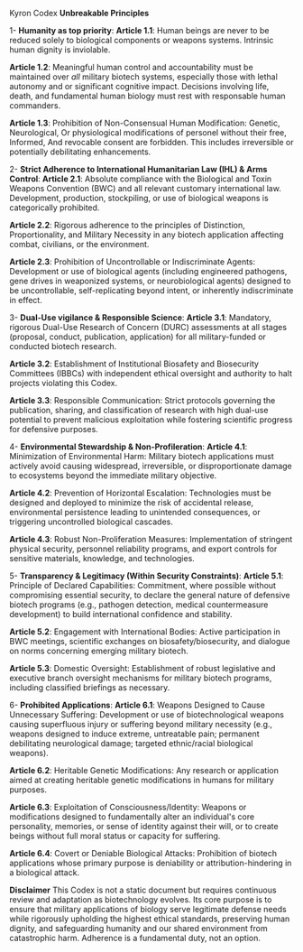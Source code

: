 Kyron Codex 
**Unbreakable Principles**

1- **Humanity as top priority**:
**Article 1.1**: Human beings are never to be reduced solely to biological components or weapons systems. Intrinsic human dignity is inviolable.

**Article 1.2**: Meaningful human control and accountability must be maintained over *all* military biotech systems, especially those with lethal autonomy and or significant cognitive impact. Decisions involving life, death, and fundamental human biology must rest with responsable human commanders.

**Article 1.3**: Prohibition of Non-Consensual Human Modification: Genetic, Neurological, Or physiological modifications of personel without their free, Informed, And revocable consent are forbidden. This includes irreversible or potentially debilitating enhancements.

2- **Strict Adherence to International Humanitarian Law (IHL) & Arms Control**:
**Article 2.1**: Absolute compliance with the Biological and Toxin Weapons Convention (BWC) and all relevant customary international law. Development, production, stockpiling, or use of biological weapons is categorically prohibited.

**Article 2.2**: Rigorous adherence to the principles of Distinction, Proportionality, and Military Necessity in any biotech application affecting combat, civilians, or the environment.

**Article 2.3**: Prohibition of Uncontrollable or Indiscriminate Agents: Development or use of biological agents (including engineered pathogens, gene drives in weaponized systems, or neurobiological agents) designed to be uncontrollable, self-replicating beyond intent, or inherently indiscriminate in effect.

3- **Dual-Use vigilance & Responsible Science**:
**Article 3.1**: Mandatory, rigorous Dual-Use Research of Concern (DURC) assessments at all stages (proposal, conduct, publication, application) for all military-funded or conducted biotech research.

**Article 3.2**: Establishment of Institutional Biosafety and Biosecurity Committees (IBBCs) with independent ethical oversight and authority to halt projects violating this Codex.

**Article 3.3**: Responsible Communication: Strict protocols governing the publication, sharing, and classification of research with high dual-use potential to prevent malicious exploitation while fostering scientific progress for defensive purposes.

4- **Environmental Stewardship & Non-Profileration**:
**Article 4.1**: Minimization of Environmental Harm: Military biotech applications must actively avoid causing widespread, irreversible, or disproportionate damage to ecosystems beyond the immediate military objective.

**Article 4.2**: Prevention of Horizontal Escalation: Technologies must be designed and deployed to minimize the risk of accidental release, environmental persistence leading to unintended consequences, or triggering uncontrolled biological cascades.

**Article 4.3**: Robust Non-Proliferation Measures: Implementation of stringent physical security, personnel reliability programs, and export controls for sensitive materials, knowledge, and technologies.

5- **Transparency & Legitimacy (Within Security Constraints)**:
**Article 5.1**: Principle of Declared Capabilities: Commitment, where possible without compromising essential security, to declare the general nature of defensive biotech programs (e.g., pathogen detection, medical countermeasure development) to build international confidence and stability.

**Article 5.2**: Engagement with International Bodies: Active participation in BWC meetings, scientific exchanges on biosafety/biosecurity, and dialogue on norms concerning emerging military biotech.

**Article 5.3**: Domestic Oversight: Establishment of robust legislative and executive branch oversight mechanisms for military biotech programs, including classified briefings as necessary.

6- **Prohibited Applications**:
**Article 6.1**: Weapons Designed to Cause Unnecessary Suffering: Development or use of biotechnological weapons causing superfluous injury or suffering beyond military necessity (e.g., weapons designed to induce extreme, untreatable pain; permanent debilitating neurological damage; targeted ethnic/racial biological weapons).

**Article 6.2**: Heritable Genetic Modifications: Any research or application aimed at creating heritable genetic modifications in humans for military purposes.

**Article 6.3**: Exploitation of Consciousness/Identity: Weapons or modifications designed to fundamentally alter an individual's core personality, memories, or sense of identity against their will, or to create beings without full moral status or capacity for suffering.

**Article 6.4**: Covert or Deniable Biological Attacks: Prohibition of biotech applications whose primary purpose is deniability or attribution-hindering in a biological attack.

**Disclaimer** 
This Codex is not a static document but requires continuous review and adaptation as biotechnology evolves. Its core purpose is to ensure that military applications of biology serve legitimate defense needs while rigorously upholding the highest ethical standards, preserving human dignity, and safeguarding humanity and our shared environment from catastrophic harm. Adherence is a fundamental duty, not an option.
